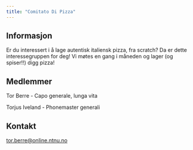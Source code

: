 ```yaml
---
title: "Comitato Di Pizza"
---
```


## Informasjon

Er du interessert i å lage autentisk italiensk pizza, fra scratch? 
Da er dette interessegruppen for deg!
Vi møtes en gang i måneden og lager (og spiser!!) digg pizza!

## Medlemmer

Tor Berre - Capo generale, lunga vita

Torjus Iveland - Phonemaster generali

## Kontakt

tor.berre@online.ntnu.no